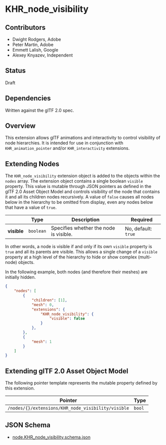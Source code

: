 # KHR\_node\_visibility

## Contributors

- Dwight Rodgers, Adobe
- Peter Martin, Adobe
- Emmett Lalish, Google
- Alexey Knyazev, Independent

## Status

Draft

## Dependencies

Written against the glTF 2.0 spec.

## Overview

This extension allows glTF animations and interactivity to control visibility of node hierarchies. It is intended for use in conjunction with `KHR_animation_pointer` and/or `KHR_interactivity` extensions.

## Extending Nodes

The `KHR_node_visibility` extension object is added to the objects within the `nodes` array. The extension object contains a single boolean `visible` property. This value is mutable through JSON pointers as defined in the glTF 2.0 Asset Object Model and controls visibility of the node that contains it and all its children nodes recursively. A value of `false` causes all nodes below in the hierarchy to be omitted from display, even any nodes below that have a value of `true`.

|             |   Type    |               Description              |      Required      |
|-------------|-----------|----------------------------------------|--------------------|
| **visible** | `boolean` | Specifies whether the node is visible. | No, default: `true`|

In other words, a node is visible if and only if its own `visible` property is `true` and all its parents are visible. This allows a single change of a `visible` property at a high level of the hierarchy to hide or show complex (multi-node) objects.

In the following example, both nodes (and therefore their meshes) are initially hidden.

```json
{
    "nodes": [
        {
            "children": [1],
            "mesh": 0,
            "extensions": {
                "KHR_node_visibility": {
                    "visible": false
                }
            },
        },
        {
            "mesh": 1
        }
    ]
}
```

## Extending glTF 2.0 Asset Object Model

The following pointer template represents the mutable property defined by this extension.

| Pointer                                            |  Type  |
|----------------------------------------------------|--------|
| `/nodes/{}/extensions/KHR_node_visibility/visible` | `bool` |

## JSON Schema

- [node.KHR_node_visibility.schema.json](schema/node.KHR_node_visibility.schema.json)
